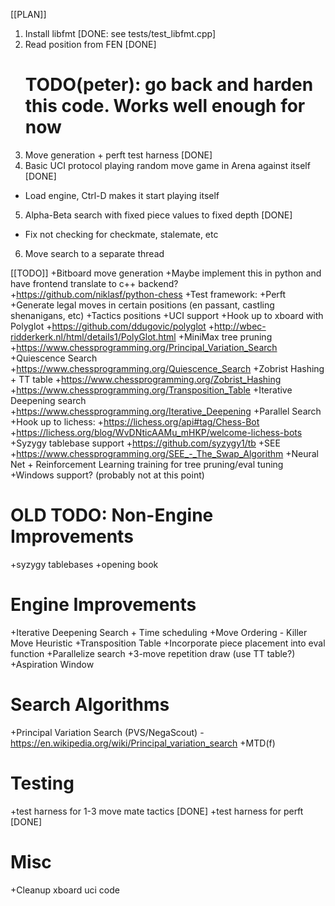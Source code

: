 [[PLAN]]
1. Install libfmt [DONE: see tests/test_libfmt.cpp]
2. Read position from FEN [DONE]
    # TODO(peter): go back and harden this code.  Works well enough for now
3. Move generation + perft test harness [DONE]
4. Basic UCI protocol playing random move game in Arena against itself [DONE]
  * Load engine, Ctrl-D makes it start playing itself
5. Alpha-Beta search with fixed piece values to fixed depth [DONE]
  * Fix not checking for checkmate, stalemate, etc
6. Move search to a separate thread

[[TODO]]
+Bitboard move generation
    +Maybe implement this in python and have frontend translate to c++ backend?
        +https://github.com/niklasf/python-chess
+Test framework:
    +Perft
        +Generate legal moves in certain positions (en passant, castling shenanigans, etc)
    +Tactics positions
+UCI support
    +Hook up to xboard with Polyglot
        +https://github.com/ddugovic/polyglot
        +http://wbec-ridderkerk.nl/html/details1/PolyGlot.html
+MiniMax tree pruning
	+https://www.chessprogramming.org/Principal_Variation_Search
+Quiescence Search
    +https://www.chessprogramming.org/Quiescence_Search
+Zobrist Hashing + TT table
    +https://www.chessprogramming.org/Zobrist_Hashing
    +https://www.chessprogramming.org/Transposition_Table
+Iterative Deepening search
    +https://www.chessprogramming.org/Iterative_Deepening
+Parallel Search
+Hook up to lichess:
    +https://lichess.org/api#tag/Chess-Bot
    +https://lichess.org/blog/WvDNticAAMu_mHKP/welcome-lichess-bots
+Syzygy tablebase support
    +https://github.com/syzygy1/tb
+SEE
    +https://www.chessprogramming.org/SEE_-_The_Swap_Algorithm
+Neural Net + Reinforcement Learning training for tree pruning/eval tuning
+Windows support? (probably not at this point)


OLD TODO:
Non-Engine Improvements
=======================
+syzygy tablebases
+opening book

Engine Improvements
===================
+Iterative Deepening Search + Time scheduling
+Move Ordering  - Killer Move Heuristic
+Transposition Table
+Incorporate piece placement into eval function
+Parallelize search
+3-move repetition draw (use TT table?)
+Aspiration Window

Search Algorithms
====================
+Principal Variation Search (PVS/NegaScout) - https://en.wikipedia.org/wiki/Principal_variation_search
+MTD(f)

Testing
========
+test harness for 1-3 move mate tactics [DONE]
+test harness for perft [DONE]

Misc
====
+Cleanup xboard uci code

